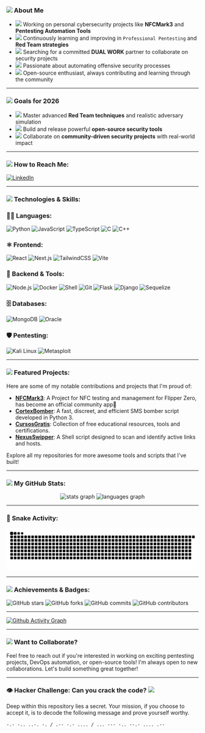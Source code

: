 ### <img src="https://cdn-icons-png.flaticon.com/512/10373/10373041.png" width="20" /> About Me

- <img src="https://img.icons8.com/color/48/flash-on--v1.png" width="18"/> Working on personal cybersecurity projects like **NFCMark3** and **Pentesting Automation Tools**
- <img src="https://img.icons8.com/color/48/brain.png" width="18"/> Continuously learning and improving in `Professional Pentesting` and **Red Team strategies**
- <img src="https://img.icons8.com/color/48/networking-manager.png" width="18"/> Searching for a committed **DUAL WORK** partner to collaborate on security projects
- <img src="https://img.icons8.com/color/48/robot-2.png" width="18"/> Passionate about automating offensive security processes
- <img src="https://img.icons8.com/color/48/source-code.png" width="18"/> Open-source enthusiast, always contributing and learning through the community

---

### <img src="https://cdn-icons-png.flaticon.com/512/2232/2232688.png" width="20"/> Goals for 2026

- <img src="https://cdn-icons-png.flaticon.com/512/3039/3039430.png" width="16"/> Master advanced **Red Team techniques** and realistic adversary simulation  
- <img src="https://cdn-icons-png.flaticon.com/512/2103/2103665.png" width="16"/> Build and release powerful **open-source security tools**  
- <img src="https://cdn-icons-png.flaticon.com/512/1256/1256650.png" width="16"/> Collaborate on **community-driven security projects** with real-world impact

---

### <img src="https://img.icons8.com/color/48/message-squared.png" width="20"/> How to Reach Me:
[![LinkedIn](https://img.shields.io/badge/LinkedIn-blue?style=for-the-badge&logo=linkedin)](https://www.linkedin.com/in/gabrielhrqr/)

---

### <img src="https://img.icons8.com/color/48/settings--v1.png" width="20"/> Technologies & Skills:

### 👨‍💻 Languages:
![Python](https://img.shields.io/badge/Python-3776AB?style=for-the-badge&logo=python&logoColor=white) ![JavaScript](https://img.shields.io/badge/JavaScript-F7DF1E?style=for-the-badge&logo=javascript&logoColor=black) ![TypeScript](https://img.shields.io/badge/TypeScript-3178C6?style=for-the-badge&logo=typescript&logoColor=white) ![C](https://img.shields.io/badge/C-%2300599C.svg?style=for-the-badge&logo=c&logoColor=white) ![C++](https://img.shields.io/badge/C%2B%2B-%2300599C.svg?style=for-the-badge&logo=c%2B%2B&logoColor=white)

### ⚛️ Frontend:
![React](https://img.shields.io/badge/React-20232A?style=for-the-badge&logo=react&logoColor=61DAFB) ![Next.js](https://img.shields.io/badge/Next.js-000000?style=for-the-badge&logo=next.js&logoColor=white) ![TailwindCSS](https://img.shields.io/badge/Tailwind_CSS-38B2AC?style=for-the-badge&logo=tailwind-css&logoColor=white) ![Vite](https://img.shields.io/badge/Vite-646CFF?style=for-the-badge&logo=vite&logoColor=white)

### 🧰 Backend & Tools:
![Node.js](https://img.shields.io/badge/Node.js-339933?style=for-the-badge&logo=nodedotjs&logoColor=white) ![Docker](https://img.shields.io/badge/Docker-2496ED?style=for-the-badge&logo=docker&logoColor=white) ![Shell](https://img.shields.io/badge/Shell_Script-FFD500?style=for-the-badge&logo=gnu-bash&logoColor=black) ![Git](https://img.shields.io/badge/Git-F05032?style=for-the-badge&logo=git&logoColor=white) ![Flask](https://img.shields.io/badge/Flask-000000?style=for-the-badge&logo=flask&logoColor=white) ![Django](https://img.shields.io/badge/Django-092E20?style=for-the-badge&logo=django&logoColor=white) ![Sequelize](https://img.shields.io/badge/Sequelize-52B0E7?style=for-the-badge&logo=sequelize&logoColor=white)

### 🗄️ Databases:
![MongoDB](https://img.shields.io/badge/MongoDB-47A248?style=for-the-badge&logo=mongodb&logoColor=white) ![Oracle](https://img.shields.io/badge/Oracle_DB-F80000?style=for-the-badge&logo=oracle&logoColor=white)

### 🛡️ Pentesting:
![Kali Linux](https://img.shields.io/badge/Kali_Linux-%23ADFF2F.svg?style=for-the-badge&logo=kali-linux&logoColor=black) ![Metasploit](https://img.shields.io/badge/Metasploit-%23FF4500.svg?style=for-the-badge&logo=metasploit&logoColor=white)

---

### <img src="https://img.icons8.com/color/48/fire-element.png" width="20"/> Featured Projects:

Here are some of my notable contributions and projects that I'm proud of:

- **[NFCMark3](https://github.com/xoryus/NFCMark3)**: A Project for NFC testing and management for Flipper Zero, has become an official community app🥇
- **[CortexBomber](https://github.com/xoryus/CortexBomber)**: A fast, discreet, and efficient SMS bomber script developed in Python 3.
- **[CursosGratis](https://github.com/xoryus/CursosGratis)**: Collection of free educational resources, tools and certifications.
- **[NexusSwipper](https://github.com/xoryus/NexusSwipper)**: A Shell script designed to scan and identify active links and hosts.

Explore all my repositories for more awesome tools and scripts that I've built!

---

### <img src="https://img.icons8.com/color/48/combo-chart--v1.png" width="20"/> My GitHub Stats:

<div align="center">
  <img src="https://github-readme-stats.vercel.app/api?username=xoryus&hide_title=false&hide_rank=false&show_icons=true&include_all_commits=true&count_private=true&disable_animations=false&theme=dracula&locale=en&hide_border=false&order=1" height="150" alt="stats graph"  />
  <img src="https://github-readme-stats.vercel.app/api/top-langs?username=xoryus&locale=en&hide_title=false&layout=compact&card_width=320&langs_count=5&theme=dracula&hide_border=false&order=2" height="150" alt="languages graph"  />
</div>

---

### 🐍 Snake Activity:

![Snake dark animation](https://github.com/xOryus/xOryus/blob/output/github-contribution-grid-snake-dark.svg?palette=github-dark)


---

### <img src="https://img.icons8.com/color/48/prize.png" width="20"/> Achievements & Badges:

![GitHub stars](https://img.shields.io/github/stars/xOryus?color=FFD700&style=for-the-badge)
![GitHub forks](https://img.shields.io/github/forks/xOryus/xOryus?color=blue&style=for-the-badge)
![GitHub commits](https://img.shields.io/github/commit-activity/y/xOryus/xOryus?color=brightgreen&style=for-the-badge)
![GitHub contributors](https://img.shields.io/github/contributors/xOryus/xOryus?color=green&style=for-the-badge)

---

[![Github Activity Graph](https://github-readme-activity-graph.vercel.app/graph?username=xoryus&bg_color=000000&color=ffffff&line=4fb560&point=e0e0e0&area=true&hide_border=true)](https://github.com/ashutosh00710/github-readme-activity-graph)


---

### <img src="https://img.icons8.com/color/48/handshake.png" width="20"/> Want to Collaborate?
Feel free to reach out if you're interested in working on exciting pentesting projects, DevOps automation, or open-source tools! I'm always open to new collaborations. Let's build something great together!

---

### 👁️ Hacker Challenge: Can you crack the code? <img src="https://img.icons8.com/color/48/lock--v1.png" width="20"/>

Deep within this repository lies a secret. Your mission, if you choose to accept it, is to decode the following message and prove yourself worthy.

```plaintext
-.- -.. ..-. -. / .-- -.- .... / ... --- -.. --.- .... .--


